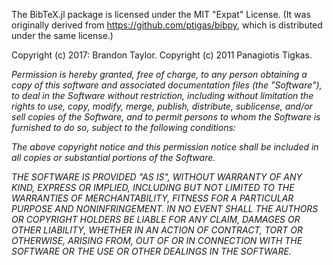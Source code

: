 The BibTeX.jl package is licensed under the MIT "Expat" License.  (It was originally derived from https://github.com/ptigas/bibpy, which is distributed under the same license.)

Copyright (c) 2017: Brandon Taylor. Copyright (c) 2011 Panagiotis Tigkas.

*Permission is hereby granted, free of charge, to any person obtaining
a copy of this software and associated documentation files (the
"Software"), to deal in the Software without restriction, including
without limitation the rights to use, copy, modify, merge, publish,
distribute, sublicense, and/or sell copies of the Software, and to
permit persons to whom the Software is furnished to do so, subject to
the following conditions:*

*The above copyright notice and this permission notice shall be
included in all copies or substantial portions of the Software.*

*THE SOFTWARE IS PROVIDED "AS IS", WITHOUT WARRANTY OF ANY KIND,
EXPRESS OR IMPLIED, INCLUDING BUT NOT LIMITED TO THE WARRANTIES OF
MERCHANTABILITY, FITNESS FOR A PARTICULAR PURPOSE AND
NONINFRINGEMENT. IN NO EVENT SHALL THE AUTHORS OR COPYRIGHT HOLDERS BE
LIABLE FOR ANY CLAIM, DAMAGES OR OTHER LIABILITY, WHETHER IN AN ACTION
OF CONTRACT, TORT OR OTHERWISE, ARISING FROM, OUT OF OR IN CONNECTION
WITH THE SOFTWARE OR THE USE OR OTHER DEALINGS IN THE SOFTWARE.*

